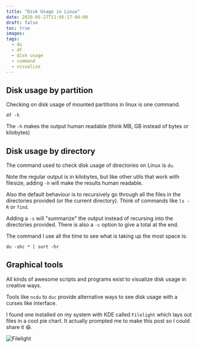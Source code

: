 ```yaml
---
title: "Disk Usage in Linux"
date: 2020-05-27T11:05:17-04:00
draft: false
toc: true
images:
tags:
  - du
  - df
  - disk usage
  - command
  - visualize
---
```


## Disk usage by partition

Checking on disk usage of mounted partitions in linux is one command.

```shell
df -h
```

The `-h` makes the output human readable (think MB, GB instead of bytes or kilobytes)

## Disk usage by directory

The command used to check disk usage of directories on Linux is `du`.

Note the regular output is in kilobytes, but like other utils that work with filesize, adding `-h` will make the results human readable.

Also the default behaviour is to recursively go through all the files in the directories provided (or the current directory).
Think of commands like `ls -R` or `find`.

Adding a `-s` will "summarize" the output instead of recursing into the directories provided. There is also a `-c` option
to give a total at the end.

The command I use all the time to see what is taking up the most space is:

```shell
du -shc * | sort -hr
```

## Graphical tools

All kinds of awesome scripts and programs exist to visualize disk usage in creative ways.

Tools like `ncdu` to `duc` provide alternative ways to see disk usage with a curses like interface.

I found one installed on my system with KDE called `Filelight` which lays out files in a cool pie chart.
It actually prompted me to make this post so I could share it :laughing:.

![Filelight](/images/posts/disk-usage-in-linux/filelight.png)
